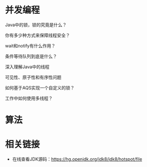 # 并发编程

Java中的锁，锁的究竟是什么？

你有多少种方式来保障线程安全？

wait和notify有什么作用？

条件等待队列到底是什么？

深入理解Java中的线程

可见性、原子性和有序性问题

如何基于AQS实现一个自定义的锁？

工作中如何使用多线程？

# 算法

# 相关链接
- 在线查看JDK源码：https://hg.openjdk.org/jdk8/jdk8/hotspot/file
